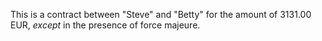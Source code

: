 This is a contract between "Steve" and "Betty" for the amount of 3131.00 EUR, _except_ in the presence of force majeure.
